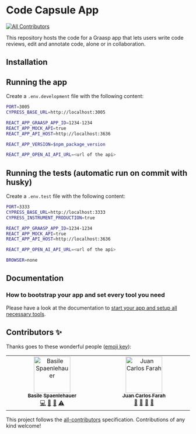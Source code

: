 # Code Capsule App
<!-- ALL-CONTRIBUTORS-BADGE:START - Do not remove or modify this section -->
[![All Contributors](https://img.shields.io/badge/all_contributors-2-orange.svg?style=flat-square)](#contributors-)
<!-- ALL-CONTRIBUTORS-BADGE:END -->

This repository hosts the code for a Graasp app that lets users write code reviews, edit and annotate code, alone or in collaboration.

## Installation

## Running the app

Create a `.env.development` file with the following content:

```bash
PORT=3005
CYPRESS_BASE_URL=http://localhost:3005

REACT_APP_GRAASP_APP_ID=1234-1234
REACT_APP_MOCK_API=true
REACT_APP_API_HOST=http://localhost:3636

REACT_APP_VERSION=$npm_package_version

REACT_APP_OPEN_AI_API_URL=<url of the api>
```

## Running the tests (automatic run on commit with husky)

Create a `.env.test` file with the following content:

```bash
PORT=3333
CYPRESS_BASE_URL=http://localhost:3333
CYPRESS_INSTRUMENT_PRODUCTION=true

REACT_APP_GRAASP_APP_ID=1234-1234
REACT_APP_MOCK_API=true
REACT_APP_API_HOST=http://localhost:3636

REACT_APP_OPEN_AI_API_URL=<url of the api>

BROWSER=none
```

## Documentation

### How to bootstrap your app and set every tool you need

Please have a look at the documentation to [start your app and setup all necessary tools](docs/SETUP.md).

## Contributors ✨

Thanks goes to these wonderful people ([emoji key](https://allcontributors.org/docs/en/emoji-key)):

<!-- ALL-CONTRIBUTORS-LIST:START - Do not remove or modify this section -->
<!-- prettier-ignore-start -->
<!-- markdownlint-disable -->
<table>
  <tbody>
    <tr>
      <td align="center" valign="top" width="14.28%"><a href="https://github.com/spaenleh"><img src="https://avatars.githubusercontent.com/u/39373170?v=4?s=100" width="100px;" alt="Basile Spaenlehauer"/><br /><sub><b>Basile Spaenlehauer</b></sub></a><br /><a href="https://github.com/graasp/graasp-app-code-capsule/commits?author=spaenleh" title="Code">💻</a> <a href="#ideas-spaenleh" title="Ideas, Planning, & Feedback">🤔</a> <a href="#research-spaenleh" title="Research">🔬</a> <a href="https://github.com/graasp/graasp-app-code-capsule/commits?author=spaenleh" title="Tests">⚠️</a></td>
      <td align="center" valign="top" width="14.28%"><a href="https://juancarlosfarah.com"><img src="https://avatars.githubusercontent.com/u/1707188?v=4?s=100" width="100px;" alt="Juan Carlos Farah"/><br /><sub><b>Juan Carlos Farah</b></sub></a><br /><a href="#userTesting-juancarlosfarah" title="User Testing">📓</a> <a href="https://github.com/graasp/graasp-app-code-capsule/issues?q=author%3Ajuancarlosfarah" title="Bug reports">🐛</a> <a href="#research-juancarlosfarah" title="Research">🔬</a> <a href="#ideas-juancarlosfarah" title="Ideas, Planning, & Feedback">🤔</a></td>
    </tr>
  </tbody>
</table>

<!-- markdownlint-restore -->
<!-- prettier-ignore-end -->

<!-- ALL-CONTRIBUTORS-LIST:END -->

This project follows the [all-contributors](https://github.com/all-contributors/all-contributors) specification. Contributions of any kind welcome!

